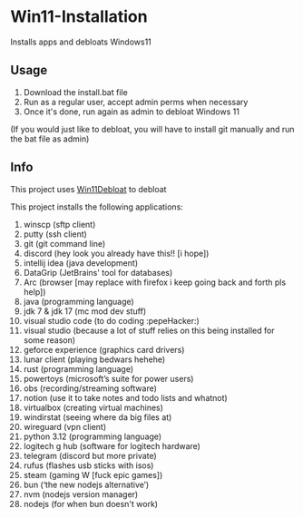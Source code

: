 # Win11-Installation

Installs apps and debloats Windows11

## Usage

1. Download the install.bat file
2. Run as a regular user, accept admin perms when necessary
3. Once it's done, run again as admin to debloat Windows 11

(If you would just like to debloat, you will have to install git manually and run the bat file as admin)

## Info

This project uses [Win11Debloat](https://github.com/Raphire/Win11Debloat) to debloat

This project installs the following applications:

1) winscp (sftp client)
2) putty (ssh client)
3) git (git command line)
4) discord (hey look you already have this!! [i hope])
5) intellij idea (java development)
6) DataGrip (JetBrains' tool for databases)
7) Arc (browser [may replace with firefox i keep going back and forth pls help])
8) java (programming language)
9) jdk 7 & jdk 17 (mc mod dev stuff)
10) visual studio code (to do coding :pepeHacker:)
11) visual studio (because a lot of stuff relies on this being installed for some reason)
12) geforce experience (graphics card drivers)
13) lunar client (playing bedwars hehehe)
14) rust (programming language)
15) powertoys (microsoft’s suite for power users)
16) obs (recording/streaming software)
17) notion (use it to take notes and todo lists and whatnot)
18) virtualbox (creating virtual machines)
19) windirstat (seeing where da big files at)
20) wireguard (vpn client)
21) python 3.12 (programming language)
22) logitech g hub (software for logitech hardware)
23) telegram (discord but more private)
24) rufus (flashes usb sticks with isos)
25) steam (gaming W [fuck epic games])
26) bun (‘the new nodejs alternative’)
27) nvm (nodejs version manager)
28) nodejs (for when bun doesn't work)
